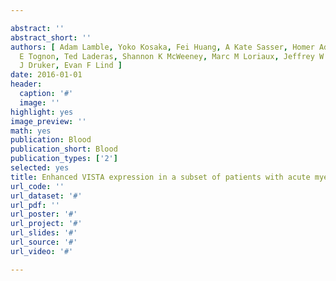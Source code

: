```yaml
---

abstract: ''
abstract_short: ''
authors: [ Adam Lamble, Yoko Kosaka, Fei Huang, A Kate Sasser, Homer Adams, Cristina
  E Tognon, Ted Laderas, Shannon K McWeeney, Marc M Loriaux, Jeffrey W Tyner, Brian
  J Druker, Evan F Lind ]
date: 2016-01-01
header:
  caption: '#'
  image: ''
highlight: yes
image_preview: ''
math: yes
publication: Blood
publication_short: Blood
publication_types: ['2']
selected: yes
title: Enhanced VISTA expression in a subset of patients with acute myeloid leukemia
url_code: ''
url_dataset: '#'
url_pdf: ''
url_poster: '#'
url_project: '#'
url_slides: '#'
url_source: '#'
url_video: '#'

---
```

